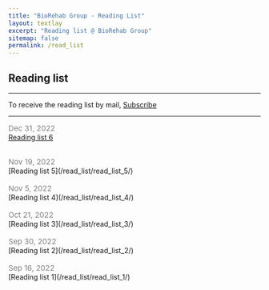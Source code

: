 ```yaml
---
title: "BioRehab Group - Reading List"
layout: textlay
excerpt: "Reading list @ BioRehab Group"
sitemap: false
permalink: /read_list
---
```


## Reading list

--- 

To receive the reading list by mail, [Subscribe](https://forms.gle/tnrR7bbEnf3SqjmLA)

---

<span style="color:gray;font-size:15px">Dec 31, 2022 </span> <br>
[Reading list 6](/read_list/read_list_6/)
<br>

<br>
<span style="color:gray;font-size:15px">Nov 19, 2022 </span> <br>
[Reading list 5](/read_list/read_list_5/)
<br>

<br>
<span style="color:gray;font-size:15px">Nov 5, 2022 </span><br>
[Reading list 4](/read_list/read_list_4/)
<br>

<br>
<span style="color:gray;font-size:15px">Oct 21, 2022 </span> <br>
[Reading list 3](/read_list/read_list_3/)
<br>

<br>
<span style="color:gray;font-size:15px">Sep 30, 2022 </span> <br>
[Reading list 2](/read_list/read_list_2/)
<br>

<br>
<span style="color:gray;font-size:15px">Sep 16, 2022 </span> <br>
[Reading list 1](/read_list/read_list_1/)
<br>





